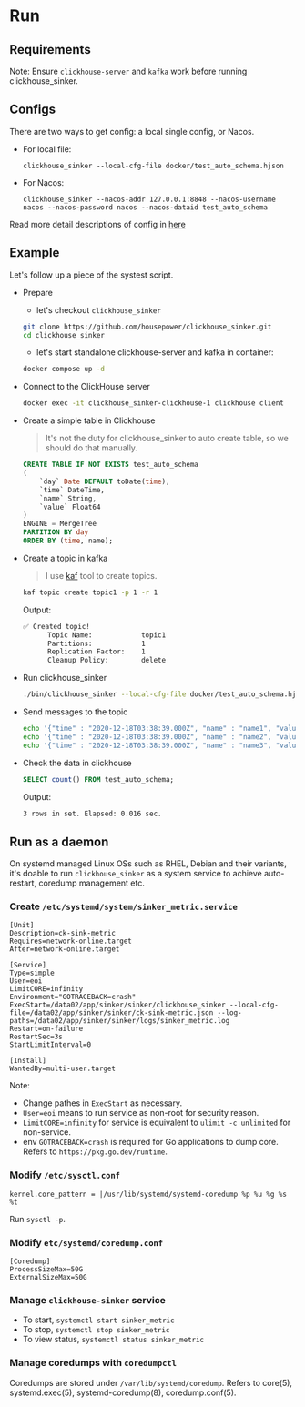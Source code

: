 # Run

## Requirements

Note: Ensure `clickhouse-server` and `kafka` work before running clickhouse_sinker.

## Configs

There are two ways to get config: a local single config, or Nacos.

- For local file:

  `clickhouse_sinker --local-cfg-file docker/test_auto_schema.hjson`

- For Nacos:

  `clickhouse_sinker --nacos-addr 127.0.0.1:8848 --nacos-username nacos --nacos-password nacos --nacos-dataid test_auto_schema`

Read more detail descriptions of config in [here](../configuration/config.html)

## Example

Let's follow up a piece of the systest script.

* Prepare

  - let's checkout `clickhouse_sinker`

  ```bash
  git clone https://github.com/housepower/clickhouse_sinker.git
  cd clickhouse_sinker
  ```

  - let's start standalone clickhouse-server and kafka in container:

  ```bash
  docker compose up -d
  ```
* Connect to the ClickHouse server

  ```bash
  docker exec -it clickhouse_sinker-clickhouse-1 clickhouse client
  ```

* Create a simple table in Clickhouse

  > It's not the duty for clickhouse_sinker to auto create table, so we should do that manually.

  ```sql
  CREATE TABLE IF NOT EXISTS test_auto_schema
  (
      `day` Date DEFAULT toDate(time),
      `time` DateTime,
      `name` String,
      `value` Float64
  )
  ENGINE = MergeTree
  PARTITION BY day
  ORDER BY (time, name);
  ```

* Create a topic in kafka

  > I use [kaf](https://github.com/birdayz/kaf) tool to create topics.

  ```bash
  kaf topic create topic1 -p 1 -r 1
  ```

  Output:
  ```bash
  ✅ Created topic!
        Topic Name:            topic1
        Partitions:            1
        Replication Factor:    1
        Cleanup Policy:        delete
  ```


* Run clickhouse_sinker

  ```bash
  ./bin/clickhouse_sinker --local-cfg-file docker/test_auto_schema.hjson
  ```


* Send messages to the topic

  ```bash
  echo '{"time" : "2020-12-18T03:38:39.000Z", "name" : "name1", "value" : 1}' | kaf -b '127.0.0.1:9092' produce topic1
  echo '{"time" : "2020-12-18T03:38:39.000Z", "name" : "name2", "value" : 2}' | kaf -b '127.0.0.1:9092' produce topic1
  echo '{"time" : "2020-12-18T03:38:39.000Z", "name" : "name3", "value" : 3}' | kaf -b '127.0.0.1:9092' produce topic1
  ```

* Check the data in clickhouse

  ```sql
  SELECT count() FROM test_auto_schema;
  ```
  Output:
  ```bash
  3 rows in set. Elapsed: 0.016 sec.
  ```

## Run as a daemon

On systemd managed Linux OSs such as RHEL, Debian and their variants, it's doable to run `clickhouse_sinker` as a system service to achieve auto-restart, coredump management etc.

### Create `/etc/systemd/system/sinker_metric.service`

```
[Unit]
Description=ck-sink-metric
Requires=network-online.target
After=network-online.target

[Service]
Type=simple
User=eoi
LimitCORE=infinity
Environment="GOTRACEBACK=crash"
ExecStart=/data02/app/sinker/sinker/clickhouse_sinker --local-cfg-file=/data02/app/sinker/sinker/ck-sink-metric.json --log-paths=/data02/app/sinker/sinker/logs/sinker_metric.log
Restart=on-failure
RestartSec=3s
StartLimitInterval=0

[Install]
WantedBy=multi-user.target
```

Note:

- Change pathes in `ExecStart` as necessary.
- `User=eoi` means to run service as non-root for security reason.
- `LimitCORE=infinity` for service is equivalent to `ulimit -c unlimited` for non-service.
- env `GOTRACEBACK=crash` is required for Go applications to dump core. Refers to `https://pkg.go.dev/runtime`.

### Modify `/etc/sysctl.conf`

```kernel.core_pattern = |/usr/lib/systemd/systemd-coredump %p %u %g %s %t```

Run `sysctl -p`.

### Modify `etc/systemd/coredump.conf`

```
[Coredump]
ProcessSizeMax=50G
ExternalSizeMax=50G
```

### Manage `clickhouse-sinker` service

- To start, `systemctl start sinker_metric`
- To stop, `systemctl stop sinker_metric`
- To view status, `systemctl status sinker_metric`

### Manage coredumps with `coredumpctl`

Coredumps are stored under `/var/lib/systemd/coredump`.
Refers to core(5), systemd.exec(5), systemd-coredump(8), coredump.conf(5).
